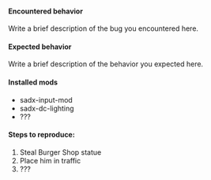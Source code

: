 <!--

  If you are submitting an enhancement request, you may safely ignore this.
  If you are submitting a bug report, READ BELOW:

  --- Is it actually a bug in this mod? ---

  Before reporting the bug, follow these steps and ensure that the bug still occurs:

  - MAKE SURE YOU HAVE THE LATEST VERSION OF THE MOD. Even better, test the latest
    development version, either by building the code yourself or by downloading the
    latest build from the build bot.

  - UPDATE YOUR MOD LOADER TO THE LATEST VERSION, open the Mod Manager, and click `Yes`
    when prompted to update the installed mod loader DLL. Once completed, try to reproduce
    the bug again.

  - DISABLE ALL CODES in the Codes tab of the Mod Manager and try again.

  - DISABLE ALL OTHER MODS, then try to trigger the bug again.
    (Mods that are completely utilitarian are the exception to this rule, such as 
    https://github.com/SonicFreak94/sadx-input-mod)

  If you are unable to reproduce the bug under these conditions, it either isn't caused by
  this mod, or is due to a conflict with another mod. In the case of a conflict, see below.

  --- Does it only happen in combination with other mods? ---

  To determine whether or not the bug is caused by another mod, or is due to a conflict with
  another mod, follow these steps:

  - DISABLE ONLY sadx-dc-lighting AND TRY AGAIN. If the bug persists, it is not an issue
    with sadx-dc-lighting and should be reported to the author of those mods through 
    appropriate channels.

  - Enable sadx-dc-lighting and one other mod, and try again. Add and test one additional mod
    at a time until the issue can be reproduced.

  If the bug cannot be reproduced under these conditions, it is UNLIKELY that sadx-dc-lighting
  is the cause.

-->

#### Encountered behavior
Write a brief description of the bug you encountered here.

#### Expected behavior
Write a brief description of the behavior you expected here.

#### Installed mods
<!--
  List all of the mods you have installed and enabled below.
  Screenshots are also OK.
-->
* sadx-input-mod
* sadx-dc-lighting
* ???

#### Steps to reproduce:
<!--
  Try as best as you can to discover the minimum required steps to reproduce the bug
  and list them below.

  If you're unable to, don't worry about it. A description of where the bug occurred
  and what you were doing will be enough to help track it down.

  If this is not applicable (like for example, if Emerald Coast always loads the wrong palette),
  just go ahead and delete this whole section.
-->
1. Steal Burger Shop statue
2. Place him in traffic
3. ???
